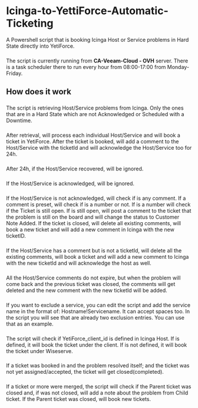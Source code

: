 # Icinga-to-YettiForce-Automatic-Ticketing
A Powershell script that is booking Icinga Host or Service problems in Hard State directly into YetiForce.
###
The script is currently running from **CA-Veeam-Cloud - OVH** server. There is a task scheduler there to run every hour from 08:00-17:00 from Monday-Friday.

## How does it work
###
The script is retrieving Host/Service problems from Icinga. Only the ones that are in a Hard State which are not Acknowledged or Scheduled with a Downtime.
###  
After retrieval, will process each individual Host/Service and will book a ticket in YetiForce. After the ticket is booked, will add a comment to the Host/Service with the ticketId and will acknowledge the Host/Service too for 24h.
###
After 24h, if the Host/Service recovered, will be ignored. 
###
If the Host/Service is acknowledged, will be ignored.
###
If the Host/Service is not acknowledged, will check if is any comment. If a comment is preset, will check if is a number or not. If is a number will check if the Ticket is still open. If is still open, will post a comment to the ticket that the problem is still on the board and will change the status to Customer Note Added. If the ticket is closed, will delete all existing comments, will book a new ticket and will add a new comment in Icinga with the new ticketID.
###
If the Host/Service has a comment but is not a ticketId, will delete all the existing comments, will book a ticket and will add a new comment to Icinga with the new ticketId and will acknowledge the host as well.
###
All the Host/Service comments do not expire, but when the problem will come back and the previous ticket was closed, the comments will get deleted and the new comment with the new ticketId will be added.
###
If you want to exclude a service, you can edit the script and add the service name in the format of: Hostname!Servicename. It can accept spaces too. In the script you will see that are already two exclusion entries. You can use that as an example.
###
The script will check if YetiForce_client_id is defined in Icinga Host. If is defined, it will book the ticket under the client. If is not defined, it will book the ticket under Wiseserve.
###
If a ticket was booked in and the problem resolved itself; and the ticket was not yet assigned/accepted, the ticket will get closed(completed).
###
If a ticket or more were merged, the script will check if the Parent ticket was closed and, if was not closed, will add a note about the problem from Child ticket. If the Parent ticket was closed, will book new tickets.
